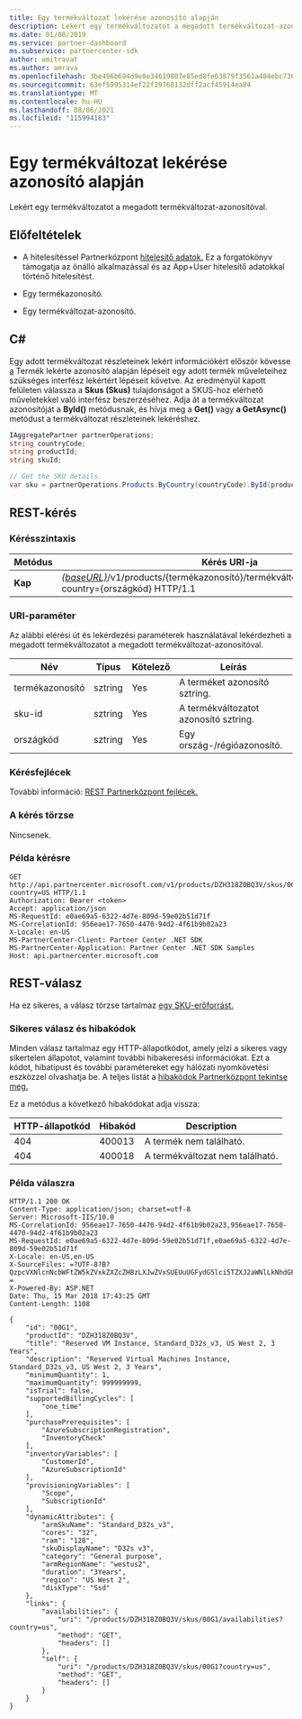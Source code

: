 ```yaml
---
title: Egy termékváltozat lekérése azonosító alapján
description: Lekért egy termékváltozatot a megadott termékváltozat-azonosítóval.
ms.date: 01/08/2019
ms.service: partner-dashboard
ms.subservice: partnercenter-sdk
author: amitravat
ms.author: amrava
ms.openlocfilehash: 3be496b694d9e0e34619807e85ed8fe63879f3561a404ebc7361dcedc4479612
ms.sourcegitcommit: 63ef5995314ef22f29768132dff2acf45914ea84
ms.translationtype: MT
ms.contentlocale: hu-HU
ms.lasthandoff: 08/06/2021
ms.locfileid: "115994183"
---
```

# <a name="get-a-sku-by-id"></a>Egy termékváltozat lekérése azonosító alapján

Lekért egy termékváltozatot a megadott termékváltozat-azonosítóval.

## <a name="prerequisites"></a>Előfeltételek

- A hitelesítéssel Partnerközpont [hitelesítő adatok.](partner-center-authentication.md) Ez a forgatókönyv támogatja az önálló alkalmazással és az App+User hitelesítő adatokkal történő hitelesítést.

- Egy termékazonosító.

- Egy termékváltozat-azonosító.

## <a name="c"></a>C\#

Egy adott termékváltozat részleteinek lekért információkért először kövesse [a](get-a-product-by-id.md) Termék lekérte azonosító alapján lépéseit egy adott termék műveleteihez szükséges interfész lekértért lépéseit követve. Az eredményül kapott felületen válassza a **Skus (Skus)** tulajdonságot a SKUS-hoz elérhető műveletekkel való interfész beszerzéséhez. Adja át a termékváltozat azonosítóját a **ById()** metódusnak, és hívja meg a **Get()** vagy **a GetAsync()** metódust a termékváltozat részleteinek lekéréshez.

``` csharp
IAggregatePartner partnerOperations;
string countryCode;
string productId;
string skuId;

// Get the SKU details.
var sku = partnerOperations.Products.ByCountry(countryCode).ById(productId).Skus.ById(skuId).Get();
```

## <a name="rest-request"></a>REST-kérés

### <a name="request-syntax"></a>Kérésszintaxis

| Metódus  | Kérés URI-ja                                                                                                         |
|---------|---------------------------------------------------------------------------------------------------------------------|
| **Kap** | [*{baseURL}*](partner-center-rest-urls.md)/v1/products/{termékazonosító}/termékváltozatok/{termékváltozat}?country={országkód} HTTP/1.1   |

### <a name="uri-parameter"></a>URI-paraméter

Az alábbi elérési út és lekérdezési paraméterek használatával lekérdezheti a megadott termékváltozatot a megadott termékváltozat-azonosítóval.

| Név                   | Típus     | Kötelező | Leírás                                                     |
|------------------------|----------|----------|-----------------------------------------------------------------|
| termékazonosító             | sztring   | Yes      | A terméket azonosító sztring.                           |
| sku-id                 | sztring   | Yes      | A termékváltozatot azonosító sztring.                               |
| országkód           | sztring   | Yes      | Egy ország-/régióazonosító.                                            |

### <a name="request-headers"></a>Kérésfejlécek

További információ: [REST Partnerközpont fejlécek.](headers.md)

### <a name="request-body"></a>A kérés törzse

Nincsenek.

### <a name="request-example"></a>Példa kérésre

```http
GET http://api.partnercenter.microsoft.com/v1/products/DZH318Z0BQ3V/skus/00G1?country=US HTTP/1.1
Authorization: Bearer <token>
Accept: application/json
MS-RequestId: e0ae69a5-6322-4d7e-809d-59e02b51d71f
MS-CorrelationId: 956eae17-7650-4470-94d2-4f61b9b02a23
X-Locale: en-US
MS-PartnerCenter-Client: Partner Center .NET SDK
MS-PartnerCenter-Application: Partner Center .NET SDK Samples
Host: api.partnercenter.microsoft.com
```

## <a name="rest-response"></a>REST-válasz

Ha ez sikeres, a válasz törzse tartalmaz [egy SKU-erőforrást.](product-resources.md#sku)

### <a name="response-success-and-error-codes"></a>Sikeres válasz és hibakódok

Minden válasz tartalmaz egy HTTP-állapotkódot, amely jelzi a sikeres vagy sikertelen állapotot, valamint további hibakeresési információkat. Ezt a kódot, hibatípust és további paramétereket egy hálózati nyomkövetési eszközzel olvashatja be. A teljes listát a [hibakódok Partnerközpont tekintse meg.](error-codes.md)

Ez a metódus a következő hibakódokat adja vissza:

| HTTP-állapotkód     | Hibakód   | Description                                                                                               |
|----------------------|--------------|-----------------------------------------------------------------------------------------------------------|
| 404                  | 400013       | A termék nem található.                                                                                    |
| 404                  | 400018       | A termékváltozat nem található.                                                                                        |

### <a name="response-example"></a>Példa válaszra

```http
HTTP/1.1 200 OK
Content-Type: application/json; charset=utf-8
Server: Microsoft-IIS/10.0
MS-CorrelationId: 956eae17-7650-4470-94d2-4f61b9b02a23,956eae17-7650-4470-94d2-4f61b9b02a23
MS-RequestId: e0ae69a5-6322-4d7e-809d-59e02b51d71f,e0ae69a5-6322-4d7e-809d-59e02b51d71f
X-Locale: en-US,en-US
X-SourceFiles: =?UTF-8?B?QzpcVXNlcnNcbWFtZW5kZVxkZXZcZHBzLXJwZVxSUEUuUGFydG5lci5TZXJ2aWNlLkNhdGFsb2dcV2ViQXBpc1xDYXRhbG9nU2VydmljZS5WMi5XZWJcdjFccHJvZHVjdHNcRFpIMzE4WjBCUTNWXHNrdXNcMDBHMQ==?=
X-Powered-By: ASP.NET
Date: Thu, 15 Mar 2018 17:43:25 GMT
Content-Length: 1108

{
    "id": "00G1",
    "productId": "DZH318Z0BQ3V",
    "title": "Reserved VM Instance, Standard_D32s_v3, US West 2, 3 Years",
    "description": "Reserved Virtual Machines Instance, Standard_D32s_v3, US West 2, 3 Years",
    "minimumQuantity": 1,
    "maximumQuantity": 999999999,
    "isTrial": false,
    "supportedBillingCycles": [
        "one_time"
    ],
    "purchasePrerequisites": [
        "AzureSubscriptionRegistration",
        "InventoryCheck"
    ],
    "inventoryVariables": [
        "CustomerId",
        "AzureSubscriptionId"
    ],
    "provisioningVariables": [
        "Scope",
        "SubscriptionId"
    ],
    "dynamicAttributes": {
        "armSkuName": "Standard_D32s_v3",
        "cores": "32",
        "ram": "128",
        "skuDisplayName": "D32s v3",
        "category": "General purpose",
        "armRegionName": "westus2",
        "duration": "3Years",
        "region": "US West 2",
        "diskType": "Ssd"
    },
    "links": {
        "availabilities": {
            "uri": "/products/DZH318Z0BQ3V/skus/00G1/availabilities?country=us",
            "method": "GET",
            "headers": []
        },
        "self": {
            "uri": "/products/DZH318Z0BQ3V/skus/00G1?country=us",
            "method": "GET",
            "headers": []
        }
    }
}
```
